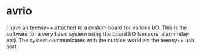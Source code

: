# avrio

I have an teensy++ attached to a custom board for various I/O.  This is the software
for a very basic system using the board I/O (sensors, alarm relay, etc).  The
system communicates with the outside world via the teensy++ usb port.

